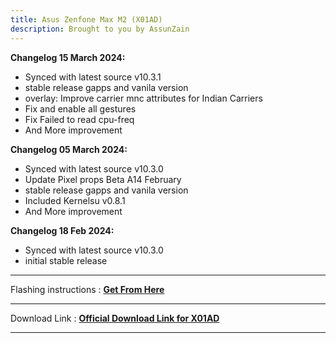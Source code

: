 ```yaml
---
title: Asus Zenfone Max M2 (X01AD)
description: Brought to you by AssunZain
---
```


<b>Changelog 15 March 2024:</b>
- Synced with latest source v10.3.1
- stable release gapps and vanila version
- overlay: Improve carrier mnc attributes for Indian Carriers
- Fix and enable all gestures
- Fix Failed to read cpu-freq
- And More improvement

<b>Changelog 05 March 2024:</b>
- Synced with latest source v10.3.0
- Update Pixel props Beta A14 February
- stable release gapps and vanila version
- Included Kernelsu v0.8.1
- And More improvement

<b>Changelog 18 Feb 2024:</b>
- Synced with latest source v10.3.0
- initial stable release

----
Flashing instructions : [**Get From Here**](x01ad_inst.md)

----
Download Link : [**Official Download Link for X01AD**](https://sourceforge.net/projects/projectmatrixx/files/Android-14/X01AD/)

----
